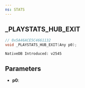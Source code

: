 ```yaml
---
ns: STATS 
---
```


## _PLAYSTATS_HUB_EXIT

```c
// 0x5A46ACE5C4661132 
void _PLAYSTATS_HUB_EXIT(Any p0);
```

```
NativeDB Introduced: v2545
```

## Parameters
* **p0**:
